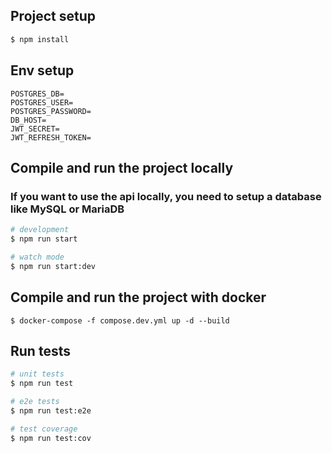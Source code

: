 ## Project setup

```bash
$ npm install
```

## Env setup

```
POSTGRES_DB=
POSTGRES_USER=
POSTGRES_PASSWORD=
DB_HOST=
JWT_SECRET=
JWT_REFRESH_TOKEN=
```

## Compile and run the project locally

### If you want to use the api locally, you need to setup a database like MySQL or MariaDB

```bash
# development
$ npm run start

# watch mode
$ npm run start:dev
```

## Compile and run the project with docker

```
$ docker-compose -f compose.dev.yml up -d --build
```

## Run tests

```bash
# unit tests
$ npm run test

# e2e tests
$ npm run test:e2e

# test coverage
$ npm run test:cov
```
